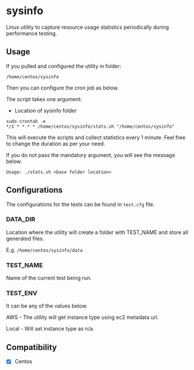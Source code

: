 # sysinfo

Linux utility to capture resource usage statistics periodically during performance testing.

## Usage
If you pulled and configured the utility in folder:
```
/home/centos/sysinfo
```
Then you can configure the cron job as below.

The script takes one argument:
 * Location of sysinfo folder

```
sudo crontab -e
*/1 * * * * /home/centos/sysinfo/stats.sh "/home/centos/sysinfo"
```
This will execute the scripts and collect statistics every 1 minute.
Feel free to change the duration as per your need.

If you do not pass the mandatory argument, you will see the message below.
```
Usage: ./stats.sh <base folder location>
```

## Configurations

The configurations for the tests can be found in `test.cfg` file.

### DATA_DIR
Location where the utility will create a folder with TEST_NAME and store all generated files.

E.g. `/home/centos/sysinfo/data`

### TEST_NAME
Name of the current test being run.

### TEST_ENV
It can be any of the values below.

AWS - The utility will get instance type using ec2 metadata url.

Local - Will set instance type as n/a.


## Compatibility
 - [x] Centos
